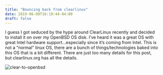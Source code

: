 ```yaml
---
title: "Bouncing back from clearlinux"
date: 2019-06-08T16:19:44-04:00
draft: false
---
```

I guess I got seduced by the hype around ClearLinux recently and decided to install it on over my OpenBSD OS disk. I’ve heard it was a great OS with great Intel hardware support…especially since it’s coming from Intel. This is not a “normal” linux OS, there are a bunch of things/technologies baked into this OS that is a bit different. There are just too many details for this post, but clearlinux.org has all the details.

![clear-to-openbsd](/img/clear-to-obsd.png)


